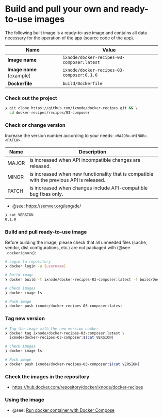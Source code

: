 # Build and pull your own and ready-to-use images

The following built image is a ready-to-use image and contains all data
necessary for the operation of the app (source code of the app).

| Name                     | Value                                      |
|--------------------------|--------------------------------------------|
| **Image name**           | `ixnode/docker-recipes-03-composer:latest` |
| **Image name** (example) | `ixnode/docker-recipes-03-composer:0.1.0`  |
| **Dockerfile**           | `build/Dockerfile`                         |

### Check out the project

```bash
❯ git clone https://github.com/ixnode/docker-recipes.git && \
  cd docker-recipes/recipes/03-composer
```

### Check or change version

Increase the version number according to your needs: `<MAJOR>`.`<MINOR>`.`<PATCH>`

| Name  | Description                                                                               |
|-------|-------------------------------------------------------------------------------------------|
| MAJOR | is increased when API incompatible changes are released.                                  |
| MINOR | is increased when new functionality that is compatible with the previous API is released. |
| PATCH | is increased when changes include API-compatible bug fixes only.                          |

* @see: https://semver.org/lang/de/

```bash
❯ cat VERSION
0.1.0
```

### Build and pull ready-to-use image

Before building the image, please check that all unneeded files (cache, vendor,
dist configurations, etc.) are not packaged with (@see `.dockerignore`):

```bash
# Login to repository
❯ docker login -u [username]

# Build image
❯ docker build -t ixnode/docker-recipes-03-composer:latest -f build/Dockerfile .

# Check images
❯ docker image ls

# Push image
❯ docker push ixnode/docker-recipes-03-composer:latest
```

### Tag new version

```bash
# Tag the image with the new version number
❯ docker tag ixnode/docker-recipes-03-composer:latest \
  ixnode/docker-recipes-03-composer:$(cat VERSION)

# Check images
❯ docker image ls

# Push image
❯ docker push ixnode/docker-recipes-03-composer:$(cat VERSION)
```

### Check the images in the repository

* https://hub.docker.com/repository/docker/ixnode/docker-recipes

### Using the image

* @see: [Run docker container with Docker Compose](docs/docker-compose.md)

